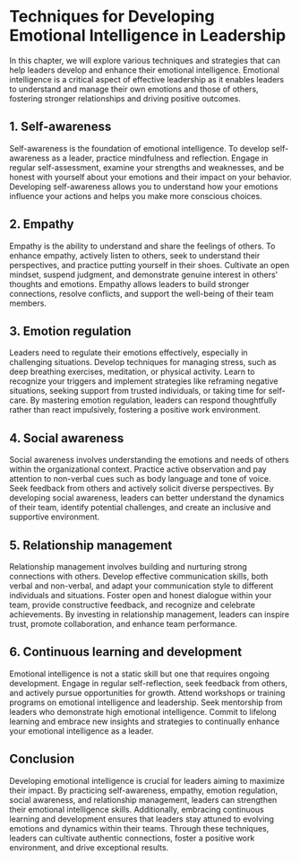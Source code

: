 Techniques for Developing Emotional Intelligence in Leadership
=======================================================================

In this chapter, we will explore various techniques and strategies that can help leaders develop and enhance their emotional intelligence. Emotional intelligence is a critical aspect of effective leadership as it enables leaders to understand and manage their own emotions and those of others, fostering stronger relationships and driving positive outcomes.

**1. Self-awareness**
---------------------

Self-awareness is the foundation of emotional intelligence. To develop self-awareness as a leader, practice mindfulness and reflection. Engage in regular self-assessment, examine your strengths and weaknesses, and be honest with yourself about your emotions and their impact on your behavior. Developing self-awareness allows you to understand how your emotions influence your actions and helps you make more conscious choices.

**2. Empathy**
--------------

Empathy is the ability to understand and share the feelings of others. To enhance empathy, actively listen to others, seek to understand their perspectives, and practice putting yourself in their shoes. Cultivate an open mindset, suspend judgment, and demonstrate genuine interest in others' thoughts and emotions. Empathy allows leaders to build stronger connections, resolve conflicts, and support the well-being of their team members.

**3. Emotion regulation**
-------------------------

Leaders need to regulate their emotions effectively, especially in challenging situations. Develop techniques for managing stress, such as deep breathing exercises, meditation, or physical activity. Learn to recognize your triggers and implement strategies like reframing negative situations, seeking support from trusted individuals, or taking time for self-care. By mastering emotion regulation, leaders can respond thoughtfully rather than react impulsively, fostering a positive work environment.

**4. Social awareness**
-----------------------

Social awareness involves understanding the emotions and needs of others within the organizational context. Practice active observation and pay attention to non-verbal cues such as body language and tone of voice. Seek feedback from others and actively solicit diverse perspectives. By developing social awareness, leaders can better understand the dynamics of their team, identify potential challenges, and create an inclusive and supportive environment.

**5. Relationship management**
------------------------------

Relationship management involves building and nurturing strong connections with others. Develop effective communication skills, both verbal and non-verbal, and adapt your communication style to different individuals and situations. Foster open and honest dialogue within your team, provide constructive feedback, and recognize and celebrate achievements. By investing in relationship management, leaders can inspire trust, promote collaboration, and enhance team performance.

**6. Continuous learning and development**
------------------------------------------

Emotional intelligence is not a static skill but one that requires ongoing development. Engage in regular self-reflection, seek feedback from others, and actively pursue opportunities for growth. Attend workshops or training programs on emotional intelligence and leadership. Seek mentorship from leaders who demonstrate high emotional intelligence. Commit to lifelong learning and embrace new insights and strategies to continually enhance your emotional intelligence as a leader.

**Conclusion**
--------------

Developing emotional intelligence is crucial for leaders aiming to maximize their impact. By practicing self-awareness, empathy, emotion regulation, social awareness, and relationship management, leaders can strengthen their emotional intelligence skills. Additionally, embracing continuous learning and development ensures that leaders stay attuned to evolving emotions and dynamics within their teams. Through these techniques, leaders can cultivate authentic connections, foster a positive work environment, and drive exceptional results.
